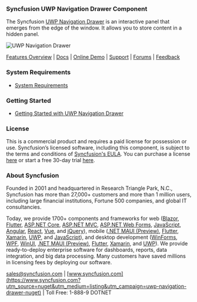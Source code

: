 ### Syncfusion UWP Navigation Drawer Component
The Syncfusion [UWP Navigation Drawer](https://www.syncfusion.com/uwp-ui-controls/navigation-drawer?utm_source=nuget&utm_medium=listing&utm_campaign=uwp-navigation-drawer-nuget) is an interactive panel that emerges from the edge of the window. It allows you to store content in a hidden panel.

![UWP Navigation Drawer](https://cdn.syncfusion.com/nuget-readme/uwp/uwp_navigationdrawer.png)

[Features Overview](https://www.syncfusion.com/uwp-ui-controls/navigation-drawer?utm_source=nuget&utm_medium=listing&utm_campaign=uwp-navigation-drawer-nuget) | [Docs](https://help.syncfusion.com/uwp/navigation-drawer/getting-started?utm_source=nuget&utm_medium=listing&utm_campaign=uwp-navigation-drawer-nuget?utm_source=nuget&utm_medium=listing&utm_campaign=uwp-navigation-drawer-nuget) | [Online Demo](https://github.com/syncfusion/uwp-demos?utm_source=nuget&utm_medium=listing&utm_campaign=uwp-navigation-drawer-nuget) | [Support](https://www.syncfusion.com/support/directtrac/incidents/newincident?utm_source=nuget&utm_medium=listing&utm_campaign=uwp-navigation-drawer-nuget) | [Forums](https://www.syncfusion.com/forums/uwp?utm_source=nuget&utm_medium=listing&utm_campaign=uwp-navigation-drawer-nuget) | [Feedback](https://www.syncfusion.com/feedback/uwp?utm_source=nuget&utm_medium=listing&utm_campaign=uwp-navigation-drawer-nuget)

### System Requirements

* [System Requirements](https://help.syncfusion.com/uwp/installation-and-upgrade/system-requirements?utm_source=nuget&utm_medium=listing&utm_campaign=uwp-navigation-drawer-nuget)

### Getting Started

* [Getting Started with UWP Navigation Drawer](https://help.syncfusion.com/uwp/navigation-drawer/getting-started?utm_source=nuget&utm_medium=listing&utm_campaign=uwp-navigation-drawer-nuget?utm_source=nuget&utm_medium=listing&utm_campaign=uwp-navigation-drawer-nuget)

### License

This is a commercial product and requires a paid license for possession or use. Syncfusion’s licensed software, including this component, is subject to the terms and conditions of [Syncfusion's EULA](https://www.syncfusion.com/eula/es/?utm_source=nuget&utm_medium=listing&utm_campaign=uwp-navigation-drawer-nuget). You can purchase a license [here](https://www.syncfusion.com/sales/products?utm_source=nuget&utm_medium=listing&utm_campaign=uwp-navigation-drawer-nuget) or start a free 30-day trial [here](https://www.syncfusion.com/account/manage-trials/start-trials?utm_source=nuget&utm_medium=listing&utm_campaign=uwp-navigation-drawer-nuget).

### About Syncfusion

Founded in 2001 and headquartered in Research Triangle Park, N.C., Syncfusion has more than 27,000+ customers and more than 1 million users, including large financial institutions, Fortune 500 companies, and global IT consultancies.
 
Today, we provide 1700+ components and frameworks for web ([Blazor](https://www.syncfusion.com/blazor-components?utm_source=nuget&utm_medium=listing&utm_campaign=uwp-navigation-drawer-nuget), [Flutter](https://www.syncfusion.com/flutter-widgets?utm_source=nuget&utm_medium=listing&utm_campaign=uwp-navigation-drawer-nuget), [ASP.NET Core](https://www.syncfusion.com/aspnet-core-ui-controls?utm_source=nuget&utm_medium=listing&utm_campaign=uwp-navigation-drawer-nuget), [ASP.NET MVC](https://www.syncfusion.com/aspnet-mvc-ui-controls?utm_source=nuget&utm_medium=listing&utm_campaign=uwp-navigation-drawer-nuget), [ASP.NET Web Forms](https://www.syncfusion.com/jquery/aspnet-webforms-ui-controls?utm_source=nuget&utm_medium=listing&utm_campaign=uwp-navigation-drawer-nuget), [JavaScript](https://www.syncfusion.com/javascript-ui-controls?utm_source=nuget&utm_medium=listing&utm_campaign=uwp-navigation-drawer-nuget), [Angular](https://www.syncfusion.com/angular-ui-components?utm_source=nuget&utm_medium=listing&utm_campaign=uwp-navigation-drawer-nuget), [React](https://www.syncfusion.com/react-ui-components?utm_source=nuget&utm_medium=listing&utm_campaign=uwp-navigation-drawer-nuget), [Vue](https://www.syncfusion.com/vue-ui-components?utm_source=nuget&utm_medium=listing&utm_campaign=uwp-navigation-drawer-nuget), and [jQuery](https://www.syncfusion.com/jquery-ui-widgets?utm_source=nuget&utm_medium=listing&utm_campaign=uwp-navigation-drawer-nuget)), mobile ([.NET MAUI (Preview)](https://www.syncfusion.com/maui-controls?utm_source=nuget&utm_medium=listing&utm_campaign=uwp-navigation-drawer-nuget), [Flutter](https://www.syncfusion.com/flutter-widgets?utm_source=nuget&utm_medium=listing&utm_campaign=uwp-navigation-drawer-nuget), [Xamarin](https://www.syncfusion.com/xamarin-ui-controls?utm_source=nuget&utm_medium=listing&utm_campaign=uwp-navigation-drawer-nuget), [UWP](https://www.syncfusion.com/uwp-ui-controls?utm_source=nuget&utm_medium=listing&utm_campaign=uwp-navigation-drawer-nuget), and [JavaScript](https://www.syncfusion.com/javascript-ui-controls?utm_source=nuget&utm_medium=listing&utm_campaign=uwp-navigation-drawer-nuget)), and desktop development ([WinForms](https://www.syncfusion.com/winforms-ui-controls?utm_source=nuget&utm_medium=listing&utm_campaign=uwp-navigation-drawer-nuget), [WPF](https://www.syncfusion.com/wpf-controls?utm_source=nuget&utm_medium=listing&utm_campaign=uwp-navigation-drawer-nuget), [WinUI](https://www.syncfusion.com/winui-controls?utm_source=nuget&utm_medium=listing&utm_campaign=uwp-navigation-drawer-nuget), [.NET MAUI (Preview)](https://www.syncfusion.com/maui-controls?utm_source=nuget&utm_medium=listing&utm_campaign=uwp-navigation-drawer-nuget), [Flutter](https://www.syncfusion.com/flutter-widgets?utm_source=nuget&utm_medium=listing&utm_campaign=uwp-navigation-drawer-nuget), [Xamarin](https://www.syncfusion.com/xamarin-ui-controls?utm_source=nuget&utm_medium=listing&utm_campaign=uwp-navigation-drawer-nuget), and [UWP](https://www.syncfusion.com/uwp-ui-controls?utm_source=nuget&utm_medium=listing&utm_campaign=uwp-navigation-drawer-nuget)). We provide ready-to-deploy enterprise software for dashboards, reports, data integration, and big data processing. Many customers have saved millions in licensing fees by deploying our software.

[sales@syncfusion.com](mailto:sales@syncfusion.com?Subject=Syncfusion%20UWP%20Navigation%20Drawer-%20NuGet) | [www.syncfusion.com](https://www.syncfusion.com?utm_source=nuget&utm_medium=listing&utm_campaign=uwp-navigation-drawer-nuget) | Toll Free: 1-888-9 DOTNET


